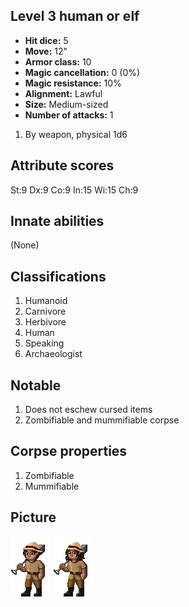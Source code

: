 ## Level 3 human or elf

- **Hit dice:** 5
- **Move:** 12"
- **Armor class:** 10
- **Magic cancellation:** 0 (0%)
- **Magic resistance:** 10%
- **Alignment:** Lawful
- **Size:** Medium-sized
- **Number of attacks:** 1
1. By weapon, physical 1d6

## Attribute scores

St:9 Dx:9 Co:9 In:15 Wi:15 Ch:9

## Innate abilities

(None)

## Classifications

1. Humanoid
2. Carnivore
3. Herbivore
4. Human
5. Speaking
6. Archaeologist

## Notable

1. Does not eschew cursed items
2. Zombifiable and mummifiable corpse

## Corpse properties

1. Zombifiable
2. Mummifiable

## Picture

![Student](https://github.com/hyvanmielenpelit/GnollHackTileSet/blob/main/Monsters/student/student.png?raw=true) ![Student](https://github.com/hyvanmielenpelit/GnollHackTileSet/blob/main/Monsters/student/student_female.png)
